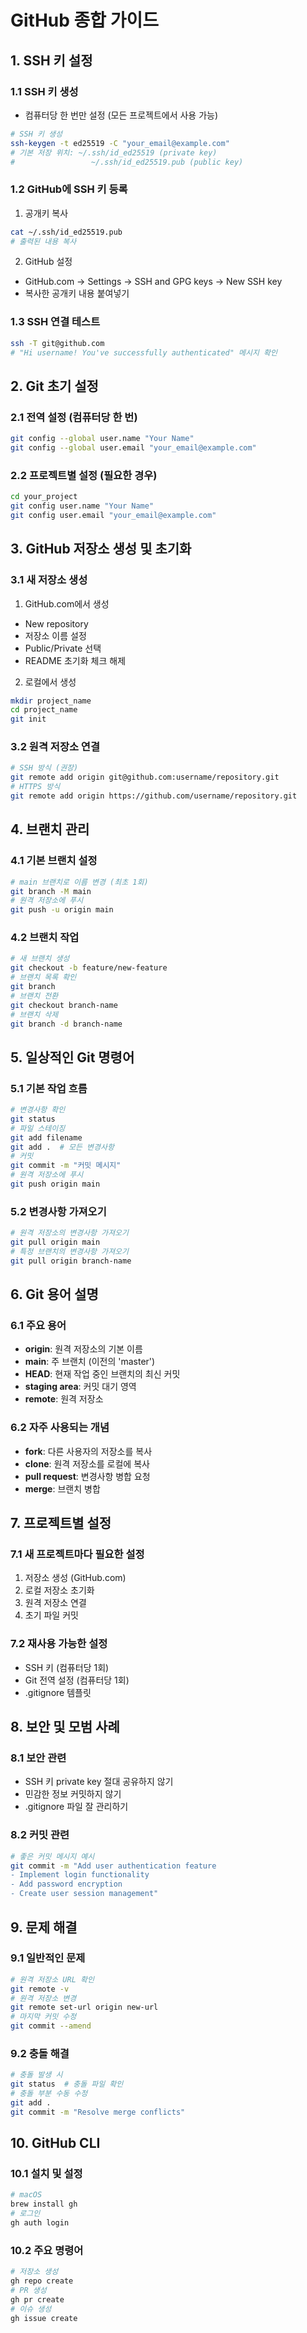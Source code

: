 # GitHub 종합 가이드

## 1. SSH 키 설정

### 1.1 SSH 키 생성
- 컴퓨터당 한 번만 설정 (모든 프로젝트에서 사용 가능)
```bash
# SSH 키 생성
ssh-keygen -t ed25519 -C "your_email@example.com"
# 기본 저장 위치: ~/.ssh/id_ed25519 (private key)
#                 ~/.ssh/id_ed25519.pub (public key)
```

### 1.2 GitHub에 SSH 키 등록
1. 공개키 복사
```bash
cat ~/.ssh/id_ed25519.pub
# 출력된 내용 복사
```
2. GitHub 설정
- GitHub.com → Settings → SSH and GPG keys → New SSH key
- 복사한 공개키 내용 붙여넣기

### 1.3 SSH 연결 테스트
```bash
ssh -T git@github.com
# "Hi username! You've successfully authenticated" 메시지 확인
```

## 2. Git 초기 설정

### 2.1 전역 설정 (컴퓨터당 한 번)
```bash
git config --global user.name "Your Name"
git config --global user.email "your_email@example.com"
```

### 2.2 프로젝트별 설정 (필요한 경우)
```bash
cd your_project
git config user.name "Your Name"
git config user.email "your_email@example.com"
```

## 3. GitHub 저장소 생성 및 초기화

### 3.1 새 저장소 생성
1. GitHub.com에서 생성
- New repository
- 저장소 이름 설정
- Public/Private 선택
- README 초기화 체크 해제

2. 로컬에서 생성
```bash
mkdir project_name
cd project_name
git init
```

### 3.2 원격 저장소 연결
```bash
# SSH 방식 (권장)
git remote add origin git@github.com:username/repository.git
# HTTPS 방식
git remote add origin https://github.com/username/repository.git
```

## 4. 브랜치 관리

### 4.1 기본 브랜치 설정
```bash
# main 브랜치로 이름 변경 (최초 1회)
git branch -M main
# 원격 저장소에 푸시
git push -u origin main
```

### 4.2 브랜치 작업
```bash
# 새 브랜치 생성
git checkout -b feature/new-feature
# 브랜치 목록 확인
git branch
# 브랜치 전환
git checkout branch-name
# 브랜치 삭제
git branch -d branch-name
```

## 5. 일상적인 Git 명령어

### 5.1 기본 작업 흐름
```bash
# 변경사항 확인
git status
# 파일 스테이징
git add filename
git add .  # 모든 변경사항
# 커밋
git commit -m "커밋 메시지"
# 원격 저장소에 푸시
git push origin main
```

### 5.2 변경사항 가져오기
```bash
# 원격 저장소의 변경사항 가져오기
git pull origin main
# 특정 브랜치의 변경사항 가져오기
git pull origin branch-name
```

## 6. Git 용어 설명

### 6.1 주요 용어
- **origin**: 원격 저장소의 기본 이름
- **main**: 주 브랜치 (이전의 'master')
- **HEAD**: 현재 작업 중인 브랜치의 최신 커밋
- **staging area**: 커밋 대기 영역
- **remote**: 원격 저장소

### 6.2 자주 사용되는 개념
- **fork**: 다른 사용자의 저장소를 복사
- **clone**: 원격 저장소를 로컬에 복사
- **pull request**: 변경사항 병합 요청
- **merge**: 브랜치 병합

## 7. 프로젝트별 설정

### 7.1 새 프로젝트마다 필요한 설정
1. 저장소 생성 (GitHub.com)
2. 로컬 저장소 초기화
3. 원격 저장소 연결
4. 초기 파일 커밋

### 7.2 재사용 가능한 설정
- SSH 키 (컴퓨터당 1회)
- Git 전역 설정 (컴퓨터당 1회)
- .gitignore 템플릿

## 8. 보안 및 모범 사례

### 8.1 보안 관련
- SSH 키 private key 절대 공유하지 않기
- 민감한 정보 커밋하지 않기
- .gitignore 파일 잘 관리하기

### 8.2 커밋 관련
```bash
# 좋은 커밋 메시지 예시
git commit -m "Add user authentication feature
- Implement login functionality
- Add password encryption
- Create user session management"
```

## 9. 문제 해결

### 9.1 일반적인 문제
```bash
# 원격 저장소 URL 확인
git remote -v
# 원격 저장소 변경
git remote set-url origin new-url
# 마지막 커밋 수정
git commit --amend
```

### 9.2 충돌 해결
```bash
# 충돌 발생 시
git status  # 충돌 파일 확인
# 충돌 부분 수동 수정
git add .
git commit -m "Resolve merge conflicts"
```

## 10. GitHub CLI

### 10.1 설치 및 설정
```bash
# macOS
brew install gh
# 로그인
gh auth login
```

### 10.2 주요 명령어
```bash
# 저장소 생성
gh repo create
# PR 생성
gh pr create
# 이슈 생성
gh issue create
``` 